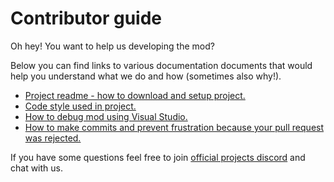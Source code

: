 Contributor guide
=====

Oh hey! You want to help us developing the mod?

Below you can find links to various documentation documents that would help you understand
what we do and how (sometimes also why!).


* [Project readme - how to download and setup project.](readme.md)
* [Code style used in project.](codestyle.md)
* [How to debug mod using Visual Studio.](howtodebug.md)
* [How to make commits and prevent frustration because your pull request was rejected.](commit_guide.md)

If you have some questions feel free to join [official projects discord](https://discordapp.com/invite/79B8gKC) and chat with us.
